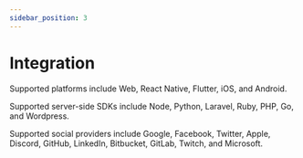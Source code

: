 ```yaml
---
sidebar_position: 3
---
```


# Integration

Supported platforms include Web, React Native, Flutter, iOS, and Android.

Supported server-side SDKs include Node, Python, Laravel, Ruby, PHP, Go, and Wordpress.

Supported social providers include Google, Facebook, Twitter, Apple, Discord, GitHub, LinkedIn, Bitbucket, GitLab, Twitch, and Microsoft.
